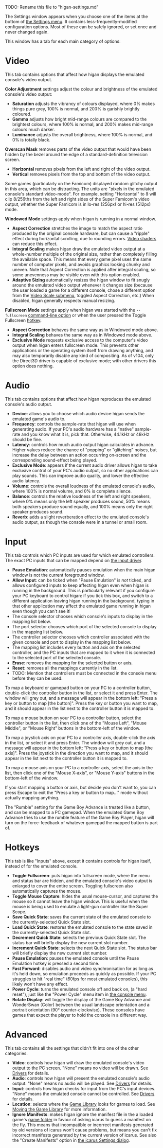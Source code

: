 TODO: Rename this file to "higan-settings.md"

The Settings window
appears when you choose
one of the items at the bottom of
[the Settings menu](higan.md#the-settings-menu).
It contains less-frequently-modified configuration options.
Most of these can be safely ignored,
or set once and never changed again.

This window has a tab for each main category of options:

Video
=====

This tab contains options that affect
how higan displays
the emulated console's video output.

**Color Adjustment**
settings adjust the colour and brightness
of the emulated console's video output:

  - **Saturation** adjusts the vibrancy of colours displayed,
    where 0% makes things pure grey,
    100% is normal,
    and 200% is garishly brightly coloured.
  - **Gamma** adjusts how bright mid-range colours are
    compared to the brightest colours,
    where 100% is normal,
    and 200% makes mid-range colours much darker.
  - **Luminance** adjusts the overall brightness,
    where 100% is normal,
    and 0% is totally black.

**Overscan Mask**
removes parts of
the video output that would have been hidden
by the bezel around the edge of
a standard-definition television screen.

  - **Horizontal**
    removes pixels from the left and right of the video output.
  - **Vertical**
    removes pixels from the top and bottom of the video output.

Some games (particularly on the Famicom)
displayed random glitchy output in this area,
which can be distracting.
The units are "pixels in the emulated console's standard video-mode".
For example, setting "Horizontal" to 8
will clip 8/256ths from the left and right sides
of the Super Famicom's video output,
whether the Super Famicom is in
lo-res (256px) or hi-res (512px)
mode.

**Windowed Mode**
settings apply when higan is running
in a normal window.

  - **Aspect Correction**
    stretches the image to match the aspect ratio
    produced by the original console hardware,
    but can cause a "ripple" effect
    during horizontal scrolling,
    due to rounding errors.
    [Video shaders](../guides/shaders.md)
    can reduce this effect.
  - **Integral Scaling**
    makes higan draw the emulated video output
    at a whole-number multiple of the original size,
    rather than completely filling the available space.
    This means that every game pixel
    uses the same number of computer pixels,
    and avoids graphics looking chunky and uneven.
    Note that Aspect Correction
    is applied after integral scaling,
    so some unevenness may be visible
    even with this option enabled.
  - **Adaptive Sizing**
    automatically resizes the higan window
    to fit snugly around the emulated video output
    whenever it changes size
    (because the user loaded a game for a different console,
    chose a different option from
    the [Video Scale submenu](higan.md#the-settings-menu),
    toggled Aspect Correction, etc.)
    When disabled,
    higan generally respects manual resizing.

**Fullscreen Mode**
settings apply
when higan was started with the `--fullscreen`
[command-line option](higan-cli.md)
or when the user pressed
the Toggle Fullscreen [hotkey](higan-config.md#hotkeys).

  - **Aspect Correction**
    behaves the same way as in Windowed mode above.
  - **Integral Scaling**
    behaves the same way as in Windowed mode above.
  - **Exclusive Mode**
    requests exclusive access
    to the computer's video output
    when higan enters fullscreen mode.
    This prevents other applications
    or the operating system itself
    from drawing anything,
    and may also temporarily disable any kind of compositing.
    As of v104,
    only the Direct3D driver is capable of exclusive mode;
    with other drivers this option does nothing.

Audio
=====

This tab contains options that affect
how higan reproduces
the emulated console's audio output.

  - **Device**: allows you to choose
    which audio device higan sends
    the emulated game's audio to.
  - **Frequency**: controls the sample-rate that higan will use
    when generating audio.
    If your PC's audio hardware has a "native" sample-rate
    and you know what it is,
    pick that.
    Otherwise,
    44.1kHz or 48kHz should be fine.
  - **Latency**: controls how much audio output higan calculates in advance.
    Higher values reduce the chance of
    "popping" or "glitching" noises,
    but increase the delay between an action occurring on-screen
    and the corresponding sound-effect being played.
  - **Exclusive Mode**: appears
    if the current audio driver
    allows higan to take exclusive control of your PC's audio output,
    so no other applications can play sounds.
    This can improve audio quality,
    and lower the effective audio latency.
  - **Volume**: controls the overall loudness of
    the emulated console's audio,
    where 100% is normal volume,
    and 0% is complete silence.
  - **Balance**: controls the relative loudness of
    the left and right speakers,
    where 0% means only the left speaker produces sound,
    50% means both speakers produce sound equally,
    and 100% means only the right speaker produces sound.
  - **Reverb**: adds a slight reverberation effect
    to the emulated console's audio output,
    as though the console were in a tunnel or small room.

Input
=====

This tab controls which PC inputs
are used for which emulated controllers.
The exact PC inputs that can be mapped
depend on [the input driver](#drivers).

  - **Pause Emulation**: automatically pauses emulation
    when the main higan window
    is not the current foreground window.
  - **Allow Input**: can be ticked
    when "Pause Emulation" is *not* ticked,
    and allows configured inputs to keep affecting higan
    even when higan is running in the background.
    This is particularly relevant if
    you configure your PC keyboard to control higan:
    if you tick this box,
    and switch to a different application
    leaving higan running in the background,
    typing in that other application may affect
    the emulated game running in higan
    even though you can't see it!
  - The console selector chooses which console's inputs
    to display in the mapping list below.
  - The port selector chooses which port of the selected console
    to display in the mapping list below.
  - The controller selector chooses which controller
    associated with the given console and port
    to display in the mapping list below.
  - The mapping list includes
    every button and axis on the selected controller,
    and the PC inputs that are mapped to it
    when it is connected to the selected port of the selected console.
  - **Erase**: removes the mapping
    for the selected button or axis.
  - **Reset**: removes all the mappings currently in the list.
  - TODO: Mention that controllers must be connected
    in the console menu
    before they can be used.

To map
a keyboard or gamepad button on your PC to
a controller button,
double-click the controller button in the list,
or select it and press Enter.
The window will grey out,
and a message will appear in the bottom left:
"Press a key or button to map [the button]".
Press the key or button you want to map,
and it should appear in the list
next to the controller button it is mapped to.

To map
a mouse button on your PC to
a controller button,
select the controller button in the list,
then click one of the "Mouse Left",
"Mouse Middle",
or "Mouse Right" buttons in the bottom-left of the window.

To map
a joystick axis on your PC to
a controller axis,
double-click the axis in the list,
or select it and press Enter.
The window will grey out,
and a message will appear in the bottom left:
"Press a key or button to map [the axis]".
Press the joystick in the direction you want to map,
and it should appear in the list
next to the controller button it is mapped to.

To map
a mouse axis on your PC to
a controller axis,
select the axis in the list,
then click one of the
"Mouse X-axis",
or "Mouse Y-axis"
buttons in the bottom-left of the window.

If you start mapping a button or axis,
but decide you don't want to,
you can press Escape
to exit the "Press a key or button to map..." mode
without actually mapping anything.

The "Rumble" setting
for the Game Boy Advance is treated like a button,
and can be mapped to a PC gamepad.
When the emulated Game Boy Advance
tries to use the rumble feature
of the Game Boy Player,
higan will turn on the force-feedback
of whatever gamepad the mapped button is part of.


Hotkeys
=======

This tab is like "Inputs" above,
except it contains controls for higan itself,
instead of for the emulated console.

  - **Toggle Fullscreen**: puts higan into fullscreen mode,
    where the menu and status bar are hidden,
    and the emulated console's video output
    is enlarged to cover the entire screen.
    Toggling fullscreen also automatically captures the mouse.
  - **Toggle Mouse Capture**: hides the usual mouse-cursor,
    and captures the mouse so it cannot leave the higan window.
    This is useful when the mouse is being used to emulate
    a light-gun controller like the Super Scope.
  - **Save Quick State**: saves the current state of the emulated console
    to the currently-selected Quick State slot.
  - **Load Quick State**: restores the emulated console
    to the state saved in the currently-selected Quick State slot.
  - **Decrement Quick State**: selects the previous Quick State slot.
    The status bar will briefly display the new current slot number.
  - **Increment Quick State**: selects the next Quick State slot.
    The status bar will briefly display the new current slot number.
  - **Pause Emulation**: pauses the emulated console
    until the Pause Emulation hotkey is pressed a second time.
  - **Fast Forward**: disables audio and video synchronisation
    for as long as it's held down,
    so emulation proceeds as quickly as possible.
    If your PC struggles to hit "real time"
    (60fps for most emulated consoles),
    this likely won't have any effect.
  - **Power Cycle**: turns the emulated console off and back on,
    (a "hard reset"),
    just like the "Power Cycle" menu item
    in [the console menu](#the-console-menu).
  - **Rotate Display**: will toggle the display
    of the Game Boy Advance
    and WonderSwan (Color)
    between the usual landscape orientation
    and a portrait orientation (90° counter-clockwise).
    These consoles have games
    that expect the player to hold the console
    in a different way.

Advanced
========

This tab contains all the settings
that didn't fit into one of the other categories.

  - **Video**: controls how higan will draw
    the emulated console's video output
    to the PC screen.
    "None" means no video will be drawn.
    See [Drivers](#drivers) for details.
  - **Audio**: controls how higan will present
    the emulated console's audio output.
    "None" means no audio will be played.
    See [Drivers](#drivers) for details.
  - **Input**: controls how higan checks for input
    from the PC's input devices.
    "None" means the emulated console cannot be controlled.
    See [Drivers](#drivers) for details.
  - **Location**: selects where the [Game Library](#the-game-library)
    looks for games to load.
    See [Moving the Game Library](#moving-the-game-library)
    for more information.
  - **Ignore Manifests**: makes higan ignore the manifest file
    in the a loaded game's [game folder](#why-game-folders)
    in favour of asking icarus
    to guess a manifest on the fly.
    This means that incompatible or incorrect manifests
    generated by old versions of icarus
    won't cause problems,
    but means you can't fix incorrect manifests
    generated by the current version of icarus.
    See also the "Create Manifests" option in
    [the icarus Settings dialog](#the-icarus-settings-dialog).
